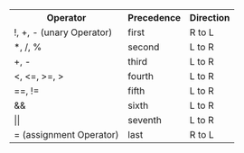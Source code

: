 <table>
    <tr>
        <th>Operator</th>
        <th>Precedence</th>
        <th>Direction</th>
    </tr>
    <tr>
        <td>!, +, - (unary Operator)</td>
        <td>first</td>
        <td>R to L</td>
    </tr>
    <tr>
        <td>*, /, %</td>
        <td>second</td>
        <td>L to R</td>
    </tr>
    <tr>
        <td>+, -</td>
        <td>third</td>
        <td>L to R</td>
    </tr>
    <tr>
        <td><, <=, >=, ></td>
        <td>fourth</td>
        <td>L to R</td>
    </tr>
    <tr>
        <td>==, !=</td>
        <td>fifth</td>
        <td>L to R</td>
    </tr>
    <tr>
        <td>&&</td>
        <td>sixth</td>
        <td>L to R</td>
    </tr>
    <tr>
        <td>||</td>
        <td>seventh</td>
        <td>L to R</td>
    </tr>
    <tr>
        <td>= (assignment Operator)</td>
        <td>last</td>
        <td>R to L</td>
    </tr>
</table>